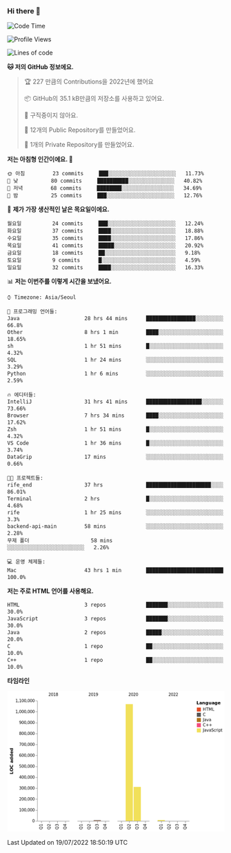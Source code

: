 ### Hi there 👋

<!--
**otm0937/otm0937** is a ✨ _special_ ✨ repository because its `README.md` (this file) appears on your GitHub profile.

Here are some ideas to get you started:

- 🔭 I’m currently working on ...
- 🌱 I’m currently learning ...
- 👯 I’m looking to collaborate on ...
- 🤔 I’m looking for help with ...
- 💬 Ask me about ...
- 📫 How to reach me: ...
- 😄 Pronouns: ...
- ⚡ Fun fact: ...
-->

  <!--START_SECTION:waka-->
![Code Time](http://img.shields.io/badge/Code%20Time-0%20secs-blue)

![Profile Views](http://img.shields.io/badge/Profile%20Views-49-blue)

![Lines of code](https://img.shields.io/badge/%EC%A0%80%EB%8A%94%20%EC%97%AC%ED%83%9C%EA%B9%8C%EC%A7%80%20-1%20Million%20%EC%A4%84%EC%9D%98%20%EC%BD%94%EB%93%9C%EB%A5%BC%20%EC%9E%91%EC%84%B1%ED%96%88%EC%96%B4%EC%9A%94.-blue)

**🐱 저의 GitHub 정보에요.** 

> 🏆 227 만큼의 Contributions을 2022년에 했어요
 > 
> 📦 GitHub의 35.1 kB만큼의 저장소를 사용하고 있어요. 
 > 
> 🚫 구직중이지 않아요.
 > 
> 📜 12개의 Public Repository를 만들었어요. 
 > 
> 🔑 1개의 Private Repository를 만들었어요. 
 > 
**저는 아침형 인간이에요. 🐤** 

```text
🌞 아침         23 commits     ███░░░░░░░░░░░░░░░░░░░░░░   11.73% 
🌆 낮　         80 commits     ██████████░░░░░░░░░░░░░░░   40.82% 
🌃 저녁         68 commits     ████████░░░░░░░░░░░░░░░░░   34.69% 
🌙 밤　         25 commits     ███░░░░░░░░░░░░░░░░░░░░░░   12.76%

```
📅 **제가 가장 생산적인 날은 목요일이에요.** 

```text
월요일          24 commits     ███░░░░░░░░░░░░░░░░░░░░░░   12.24% 
화요일          37 commits     ████░░░░░░░░░░░░░░░░░░░░░   18.88% 
수요일          35 commits     ████░░░░░░░░░░░░░░░░░░░░░   17.86% 
목요일          41 commits     █████░░░░░░░░░░░░░░░░░░░░   20.92% 
금요일          18 commits     ██░░░░░░░░░░░░░░░░░░░░░░░   9.18% 
토요일          9 commits      █░░░░░░░░░░░░░░░░░░░░░░░░   4.59% 
일요일          32 commits     ████░░░░░░░░░░░░░░░░░░░░░   16.33%

```


📊 **저는 이번주를 이렇게 시간을 보냈어요.** 

```text
⌚︎ Timezone: Asia/Seoul

💬 프로그래밍 언어들: 
Java                     28 hrs 44 mins      ████████████████░░░░░░░░░   66.8% 
Other                    8 hrs 1 min         ████░░░░░░░░░░░░░░░░░░░░░   18.65% 
sh                       1 hr 51 mins        █░░░░░░░░░░░░░░░░░░░░░░░░   4.32% 
SQL                      1 hr 24 mins        ░░░░░░░░░░░░░░░░░░░░░░░░░   3.29% 
Python                   1 hr 6 mins         ░░░░░░░░░░░░░░░░░░░░░░░░░   2.59%

🔥 에디터들: 
IntelliJ                 31 hrs 41 mins      ██████████████████░░░░░░░   73.66% 
Browser                  7 hrs 34 mins       ████░░░░░░░░░░░░░░░░░░░░░   17.62% 
Zsh                      1 hr 51 mins        █░░░░░░░░░░░░░░░░░░░░░░░░   4.32% 
VS Code                  1 hr 36 mins        █░░░░░░░░░░░░░░░░░░░░░░░░   3.74% 
DataGrip                 17 mins             ░░░░░░░░░░░░░░░░░░░░░░░░░   0.66%

🐱‍💻 프로젝트들: 
rife_end                 37 hrs              █████████████████████░░░░   86.01% 
Terminal                 2 hrs               █░░░░░░░░░░░░░░░░░░░░░░░░   4.68% 
rife                     1 hr 25 mins        ░░░░░░░░░░░░░░░░░░░░░░░░░   3.3% 
backend-api-main         58 mins             ░░░░░░░░░░░░░░░░░░░░░░░░░   2.28% 
무제 폴더                    58 mins             ░░░░░░░░░░░░░░░░░░░░░░░░░   2.26%

💻 운영 체제들: 
Mac                      43 hrs 1 min        █████████████████████████   100.0%

```

**저는 주로 HTML 언어를 사용해요.** 

```text
HTML                     3 repos             ███████░░░░░░░░░░░░░░░░░░   30.0% 
JavaScript               3 repos             ███████░░░░░░░░░░░░░░░░░░   30.0% 
Java                     2 repos             █████░░░░░░░░░░░░░░░░░░░░   20.0% 
C                        1 repo              ██░░░░░░░░░░░░░░░░░░░░░░░   10.0% 
C++                      1 repo              ██░░░░░░░░░░░░░░░░░░░░░░░   10.0%

```


**타임라인**

![Chart not found](https://raw.githubusercontent.com/otm0937/otm0937/main/charts/bar_graph.png) 


 Last Updated on 19/07/2022 18:50:19 UTC
<!--END_SECTION:waka-->
